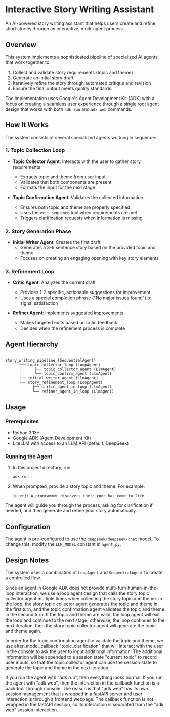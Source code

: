# Interactive Story Writing Assistant

An AI-powered story writing assistant that helps users create and refine short stories through an interactive, multi-agent process.

## Overview

This system implements a sophisticated pipeline of specialized AI agents that work together to:
1. Collect and validate story requirements (topic and theme)
2. Generate an initial story draft
3. Iteratively refine the story through automated critique and revision
4. Ensure the final output meets quality standards

The implementation uses Google's Agent Development Kit (ADK) with a focus on creating a seamless user experience through a single root agent design that works with both `adk run` and `adk web` commands.

## How It Works

The system consists of several specialized agents working in sequence:

### 1. Topic Collection Loop
- **Topic Collector Agent**: Interacts with the user to gather story requirements
  - Extracts topic and theme from user input
  - Validates that both components are present
  - Formats the input for the next stage

- **Topic Confirmation Agent**: Validates the collected information
  - Ensures both topic and theme are properly specified
  - Uses the `exit_sequence` tool when requirements are met
  - Triggers clarification requests when information is missing

### 2. Story Generation Phase
- **Initial Writer Agent**: Creates the first draft
  - Generates a 3-6 sentence story based on the provided topic and theme
  - Focuses on creating an engaging opening with key story elements

### 3. Refinement Loop
- **Critic Agent**: Analyzes the current draft
  - Provides 1-2 specific, actionable suggestions for improvement
  - Uses a special completion phrase ("No major issues found") to signal satisfaction

- **Refiner Agent**: Implements suggested improvements
  - Makes targeted edits based on critic feedback
  - Decides when the refinement process is complete

## Agent Hierarchy

```
   
story_writing_pipeline (SequentialAgent)
      ├── topic_collector_loop (LoopAgent)
      |      ├── topic_collector_agent (LlmAgent)
      |      └── topic_confirm_agent (LlmAgent)
      ├── initial_writer_agent (LlmAgent)
      └── story_refinement_loop (LoopAgent)
            ├── critic_agent_in_loop (LlmAgent)
            └── refiner_agent_in_loop (LlmAgent)
```

## Usage

### Prerequisites
- Python 3.13+
- Google ADK (Agent Development Kit)
- LiteLLM with access to an LLM API (default: DeepSeek)

### Running the Agent

1. In this project directory, run:
   ```bash
   adk run .
   ```

2. When prompted, provide a story topic and theme. For example:
   ```
   [user]: A programmer discovers their code has come to life
   ```

The agent will guide you through the process, asking for clarification if needed, and then generate and refine your story automatically.

## Configuration

The agent is pre-configured to use the `deepseek/deepseek-chat` model. To change this, modify the `LLM_MODEL` constant in `agent.py`.

## Design Notes

The system uses a combination of `LoopAgent` and `SequentialAgent` to create a controlled flow.

Since an agent in Google ADK does not provide multi-turn human-in-the-loop interaction, we use a loop agent design that calls the story topic collector agent multiple times when collecting the story topic and theme. In the loop, the story topic collector agent generates the topic and theme in the first turn, and the topic confirmation agent validates the topic and theme in the second turn. If the topic and theme are valid, the loop agent will exit the loop and continue to the next stage; otherwise, the loop continues to the next iteration, then the story topic collector agent will generate the topic and theme again. 

In order for the topic confirmation agent to validate the topic and theme, we use after_model_callback "topic_clarification" that will interact with the user in the console to ask the user to input additional information. The additional information will be appended to a session state "current_topic" to record user inputs, so that the topic collector agent can use the session state to generate the topic and theme in the next iteration. 

If you run the agent with "adk run", then everything looks normal. If you run the agent with "adk web", then the interaction in the callback function is a backdoor through console. The reason is that "adk web" has its own session management that is wrapped in a fastAPI server and user interaction is through a frontend webpage. The callback function is not wrapped in the fastAPI session, so its interaction is separated from the "adk web" session interaction. 